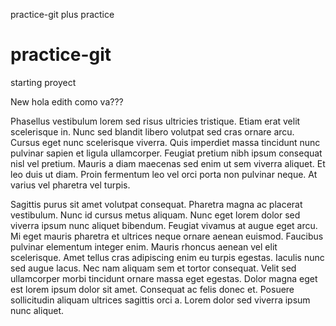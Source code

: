 practice-git plus practice

# practice-git
starting proyect

New 
hola edith como va???


Phasellus vestibulum lorem sed risus ultricies tristique. Etiam erat velit scelerisque in. Nunc sed blandit libero volutpat sed cras ornare arcu. Cursus eget nunc scelerisque viverra. Quis imperdiet massa tincidunt nunc pulvinar sapien et ligula ullamcorper. Feugiat pretium nibh ipsum consequat nisl vel pretium. Mauris a diam maecenas sed enim ut sem viverra aliquet. Et leo duis ut diam. Proin fermentum leo vel orci porta non pulvinar neque. At varius vel pharetra vel turpis.

Sagittis purus sit amet volutpat consequat. Pharetra magna ac placerat vestibulum. Nunc id cursus metus aliquam. Nunc eget lorem dolor sed viverra ipsum nunc aliquet bibendum. Feugiat vivamus at augue eget arcu. Mi eget mauris pharetra et ultrices neque ornare aenean euismod. Faucibus pulvinar elementum integer enim. Mauris rhoncus aenean vel elit scelerisque. Amet tellus cras adipiscing enim eu turpis egestas. Iaculis nunc sed augue lacus. Nec nam aliquam sem et tortor consequat. Velit sed ullamcorper morbi tincidunt ornare massa eget egestas. Dolor magna eget est lorem ipsum dolor sit amet. Consequat ac felis donec et. Posuere sollicitudin aliquam ultrices sagittis orci a. Lorem dolor sed viverra ipsum nunc aliquet.
